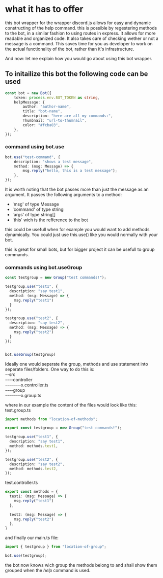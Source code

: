 # what it has to offer
this bot wrapper for the wrapper discord.js allows for easy and dynamic constructing of the help command.
this is possible by regestering methods to the bot, in a similar fashion to using routes in express. It allows for more readable and organized code.
It also takes care of checking wether or not a message is a command. This saves time for you as developer to work on the actual functionality of the bot, rather than it's infrastructure.

And now: let me explain how you would go about using this bot wrapper.

## To initailize this bot the following code can be used

```ts
const bot = new Bot({
    token: process.env.BOT_TOKEN as string,
    helpMessage: {
        author: "author-name",
        title: "bot-name",
        description: "here are all my commands:",
        Thumbnail: "url-to-thumnail",
        color: "#fcba03",
    },
});
```

### command using bot.use
```ts
bot.use("test-command", {
    description: "shows a test message",
    method: (msg: Message) => {
        msg.reply("hello, this is a test message");
    },
});
```
It is worth noting that the bot passes more than just the message as an argument. It passes the following arguments to a method:
* 'msg' of type Message
* 'command' of type string
* 'args' of type string[]
* 'this' wich is the refference to the bot

this could be usefull when for example you would want to add methods dynamically. You could just use this.use() like you would normally with your bot.

this is great for small bots, but for bigger project it can be usefull to group commands.

### commands using bot.useGroup
```ts
const testgroup = new Group("test commands!");

testgroup.use("test1", {
  description: "say test1",
  method: (msg: Message) => {
    msg.reply("test1")
  }
});

testgroup.use("test2", {
  description: "say test2",
  method: (msg: Message) => {
    msg.reply("test2")
  }
});


bot.useGroup(testgroup)
```

Ideally one would seperate the group, methods and use statement into seperate files/folders. One way to do this is:  
--src  
----controller  
--------x.controller.ts  
----group  
--------x.group.ts  

where in our example the content of the files would look like this:  
test.group.ts
```ts
import methods from "location-of-methods";

export const testgroup = new Group("test commands!");

testgroup.use("test1", {
  description: "say test1",
  method: methods.test1,
});

testgroup.use("test2", {
  description: "say test2",
  method: methods.test2,
});
```
test.controller.ts
```ts
export const methods = {
  test1: (msg: Message) => {
    msg.reply("test1")
  },
  
  test2: (msg: Message) => {
    msg.reply("test2")
  },
}
```
and finally our main.ts file:
```ts
import { testgroup } from "location-of-group";

bot.use(testgroup);
```

the bot now knows wich group the methods belong to and shall show them grouped when the *help* command is used.
